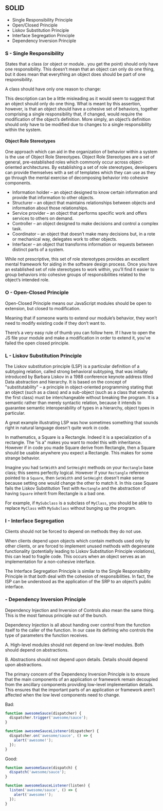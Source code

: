 ## SOLID

- Single Responsibility Principle
- Open/Closed Principle
- Liskov Substitution Principle
- Interface Segregation Principle
- Dependency Inversion Principle

### S - Single Responsibility

States that a class (or object or module.. you get the point) should only have one responsibility. This doesn’t mean that an object can only do one thing, but it does mean that everything an object does should be part of one responsibility.

A class should have only one reason to change:

This description can be a little misleading as it would seem to suggest that an object should only do one thing. What is meant by this assertion, however, is that an object should have a cohesive set of behaviors, together comprising a single responsibility that, if changed, would require the modification of the object’s definition.  More simply, an object’s definition should only have to be modified due to changes to a single responsibility within the system.

#### Object Role Stereotypes

One approach which can aid in the organization of behavior within a system is the use of Object Role Stereotypes.  Object Role Stereotypes are a set of general, pre-established roles which commonly occur across object-oriented architectures.  By establishing a set of role stereotypes, developers can provide themselves with a set of templates which they can use as they go through the mental exercise of decomposing behavior into cohesive components.

- Information holder – an object designed to know certain information and provide that information to other objects.
- Structurer – an object that maintains relationships between objects and information about those relationships.
- Service provider – an object that performs specific work and offers services to others on demand.
- Controller – an object designed to make decisions and control a complex task.
- Coordinator – an object that doesn’t make many decisions but, in a rote or mechanical way, delegates work to other objects.
- Interfacer – an object that transforms information or requests between distinct parts of a system.

While not prescriptive, this set of role stereotypes provides an excellent mental framework for aiding in the software design process.  Once you have an established  set of role stereotypes to work within, you’ll find it easier to group behaviors into cohesive groups of responsibilities related to the object’s intended role.

### O - Open-Closed Principle

Open-Closed Principle means our JavaScript modules should be open to extension, but closed to modification.

Meaning that if someone wants to extend our module’s behavior, they won’t need to modify existing code if they don’t want to.

There’s a very easy rule of thumb you can follow here. If I have to open the JS file your module and make a modification in order to extend it, you’ve failed the open closed principle.

### L - Liskov Substitution Principle

The Liskov substitution principle (LSP) is a particular definition of a subtyping relation, called strong behavioral subtyping, that was initially introduced by Barbara Liskov in a 1988 conference keynote address titled Data abstraction and hierarchy. It is based on the concept of "substitutability" – a principle in object-oriented programming stating that an object (such as a class) and a sub-object (such as a class that extends the first class) must be interchangeable without breaking the program. It is a semantic rather than merely syntactic relation, because it intends to guarantee semantic interoperability of types in a hierarchy, object types in particular.

A great example illustrating LSP was how sometimes something that sounds right in natural language doesn't quite work in code.

In mathematics, a Square is a Rectangle. Indeed it is a specialization of a rectangle. The "is a" makes you want to model this with inheritance. However if in code you made Square derive from Rectangle, then a Square should be usable anywhere you expect a Rectangle. This makes for some strange behavior.

Imagine you had `SetWidth` and `SetHeight` methods on your `Rectangle` base class; this seems perfectly logical. However if your `Rectangle` reference pointed to a `Square`, then `SetWidth` and `SetHeight` doesn't make sense because setting one would change the other to match it. In this case Square fails the Liskov Substitution Test with `Rectangle` and the abstraction of having `Square` inherit from Rectangle is a bad one.

For example, if `MySubclass` is a subclass of `MyClass`, you should be able to replace `MyClass` with `MySubclass` without bunging up the program.

### I - Interface Segregation

Clients should not be forced to depend on methods they do not use.

When clients depend upon objects which contain methods used only by other clients, or are forced to implement unused methods with degenerate functionality (potentially leading to Liskov Substitution Principle violations), this can lead to fragile code. This occurs when an object serves as an implementation for a non-cohesive interface.

The Interface Segregation Principle is similar to the Single Responsibility Principle in that both deal with the cohesion of responsibilities. In fact, the ISP can be understood as the application of the SRP to an object’s public interface.

### - Dependency Inversion Principle

Dependency Injection and Inversion of Controls also mean the same thing. This is the most famous principle out of the bunch.

Dependency Injection is all about handing over control from the function itself to the caller of the function. In our case its defining who controls the type of parameters the function receives.

A. High-level modules should not depend on low-level modules. Both should depend on abstractions.

B. Abstractions should not depend upon details.  Details should depend upon abstractions.

The primary concern of the Dependency Inversion Principle is to ensure that the main components of an application or framework remain decoupled from the ancillary components providing low-level implementation details.  This ensures that the important parts of an application or framework aren’t affected when the low level components need to change.

Bad:

```javascript
function awesomeSauce(dispatcher) {
  dispatcher.trigger('awesome/sauce');
}

function awesomeSauceListener(dispatcher) {
  dispatcher.on('awesome/sauce', () => {
    alert('awesome!');
  });
}
```

Good:

```javascript
function awesomeSauce(dispatch) {
  dispatch('awesome/sauce');
}

function awesomeSauceListener(listen) {
  listen('awesome/sauce', () => {
    alert('awesome!');
  });
}
```
